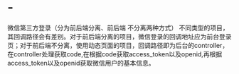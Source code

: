 # -
微信第三方登录（分为前后端分离、前后端 不分离两种方式）
不同类型的项目，其回调路径会有差别。对于前后端分离的项目，微信登录的回调地址应为前台登录页；对于前后端不分离，使用动态页面的项目，回调路径即为后台的controller，在controller处理获取code,在根据code获取access_token以及openid,再根据access_token以及openid获取微信用户的基本信息。
